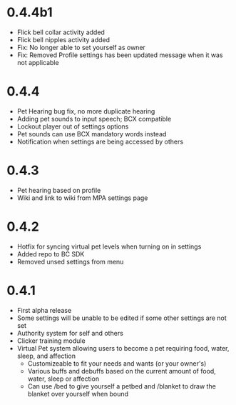 # 0.4.4b1
 - Flick bell collar activity added
 - Flick bell nipples activity added
 - Fix: No longer able to set yourself as owner
 - Fix: Removed Profile settings has been updated message when it was not applicable

# 0.4.4
 - Pet Hearing bug fix, no more duplicate hearing
 - Adding pet sounds to input speech; BCX compatible
 - Lockout player out of settings options
 - Pet sounds can use BCX mandatory words instead
 - Notification when settings are being accessed by others

# 0.4.3
 - Pet hearing based on profile
 - Wiki and link to wiki from MPA settings page

# 0.4.2
 - Hotfix for syncing virtual pet levels when turning on in settings
 - Added repo to BC SDK
 - Removed unsed settings from menu

# 0.4.1
 - First alpha release
 - Some settings will be unable to be edited if some other settings are not set
 - Authority system for self and others
 - Clicker training module
 - Virtual Pet system allowing users to become a pet requiring food, water, sleep, and affection
     - Customizeable to fit your needs and wants (or your owner's)
     - Various buffs and debuffs based on the current amount of food, water, sleep or affection
     - Can use /bed to give yourself a petbed and /blanket to draw the blanket over yourself when bound